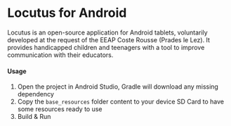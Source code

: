 # Locutus for Android

Locutus is an open-source application for Android tablets, voluntarily developed at the request of the EEAP Coste Rousse (Prades le Lez). It provides handicapped children and teenagers with a tool to improve communication with their educators.

#### Usage

1) Open the project in Android Studio, Gradle will download any missing dependency
2) Copy the `base_resources` folder content to your device SD Card to have some resources ready to use
3) Build & Run

